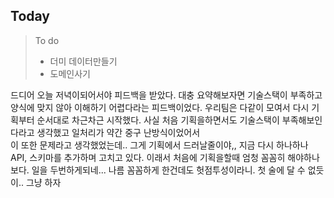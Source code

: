 Today
----------
> To do
> - 더미 데이터만들기
> - 도메인사기

드디어 오늘 저녁이되어서야 피드백을 받았다. 대충 요약해보자면 기술스택이 부족하고 양식에 맞지 않아 이해하기 어렵다라는 피드백이었다.
우리팀은 다같이 모여서 다시 기획부터 순서대로 차근차근 시작했다. 사실 처음 기획을하면서도 기술스택이 부족해보인다라고 생각했고 일처리가 약간 중구 난방식이었어서  
이 또한 문제라고 생각했었는데.. 그게 기획에서 드러날줄이야,, 지금 다시 하나하나 API, 스키마를 추가하며 고치고 있다.
이래서 처음에 기획을할때 엄청 꼼꼼히 해야하나보다. 일을 두번하게되네... 나름 꼼꼼하게 한건데도 헛점투성이라니. 첫 술에 달 수 없듯이.. 그냥 하자
